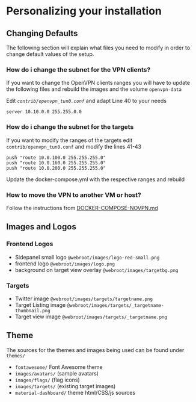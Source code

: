 # Personalizing your installation

## Changing Defaults
The following section will explain what files you need to modify in order to change default values of the setup.

### How do i change the subnet for the VPN clients?
If you want to change the OpenVPN clients ranges you will have to update the following files and rebuild the images and the volume `openvpn-data`

Edit *`contrib/openvpn_tun0.conf`* and adapt Line 40 to your needs
```
server 10.10.0.0 255.255.0.0
```

### How do i change the subnet for the targets
If you want to modify the ranges of the targets edit `contrib/openvpn_tun0.conf` and modify the lines 41-43
```
push "route 10.0.100.0 255.255.255.0"
push "route 10.0.160.0 255.255.255.0"
push "route 10.0.200.0 255.255.255.0"
```

Update the docker-compose.yml with the respective ranges and rebuild

### How to move the VPN to another VM or host?
Follow the instructions from [DOCKER-COMPOSE-NOVPN.md](DOCKER-COMPOSE-NOVPN.md)


## Images and Logos
### Frontend Logos
* Sidepanel small logo `@webroot/images/logo-red-small.png`
* frontend logo `@webroot/images/logo.png`
* background on target view overlay `@webroot/images/targetbg.png`

### Targets
* Twitter image `@webroot/images/targets/targetname.png`
* Target Listing image `@webroot/images/targets/_targetname-thumbnail.png`
* Target view image `@webroot/images/targets/_targetname.png`


## Theme
The sources for the themes and images being used can be found under `themes/`
* `fontawesome/` Font Awesome theme
* `images/avatars/` (sample avatars)
* `images/flags/` (flag icons)
* `images/targets/` (existing target images)
* `material-dashboard/` theme html/CSS/js sources

